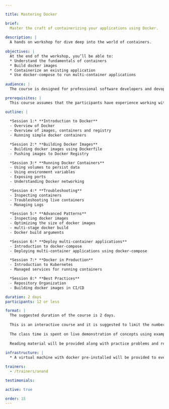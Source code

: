 ```yaml
---

title: Mastering Docker

brief:
  Master the craft of containerizing your applications using Docker.
  
description: |
  A hands on workshop for dive deep into the world of containers.
  
objectives: |
  At the end of the workshop, you’ll be able to:
  * Understand the fundamentals of containers
  * Build docker images
  * Containerize an existing application
  * Use docker-compose to run multi-container applications
  
audience: |
  The course is designed for professional software developers and devops engineers interested to build containerized applications.

prerequisites: |
  This course assumes that the participants have experience working with unix systems and deploying software on unix servers.

outline: |
  
  *Session 1:* **Introduction to Docker**
  - Overview of Docker
  - Overview of images, containers and registry
  - Running simple docker containers

  *Session 2:* **Building Docker Images**
  - Building docker images using Dockerfile
  - Pushing images to Docker Registry

  *Session 3:* **Running Docker Containers**
  - Using volumes to persist data 
  - Using environment variables
  - Exposing ports
  - Understanding Docker networking

  *Session 4:* **Troubleshooting**
  - Inspecting containers
  - Troubleshooting live containers
  - Managing Logs

  *Session 5:* **Advanced Patterns**
  - Inspecting docker images
  - Optimizing the size of docker images 
  - multi-stage docker build
  - Docker build arguments

  *Session 6:* **Deploy multi-container applications**
  - Introduction to docker-compose
  - Deploying multi-container applications using docker-compose

  *Session 7:* **Docker in Production**
  - Introduction to Kubernetes
  - Managed services for running containers

  *Session 8:* **Best Practices**
  - Repository Organization
  - Building docker images in CI/CD

duration: 2 days
participants: 12 or less

format: |
  The suggested duration of the course is 2 days.
  
  This is an interactive course and it is suggested to limit the number of participants to 12 or less for it to be effective.
  
  The class time is spent on live demonstration of concepts using examples and hands-on programming exercises. Participants typically spend 50% of the time each day in practice sessions.
  
  Reading material will be provided along with practice problems and references.
  
infrastructure: |
  * A virtual machine with docker pre-installed will be provided to every participant during the workshop

trainers:
  - /trainers/anand

testimonials:

active: true

order: 15
---
```

